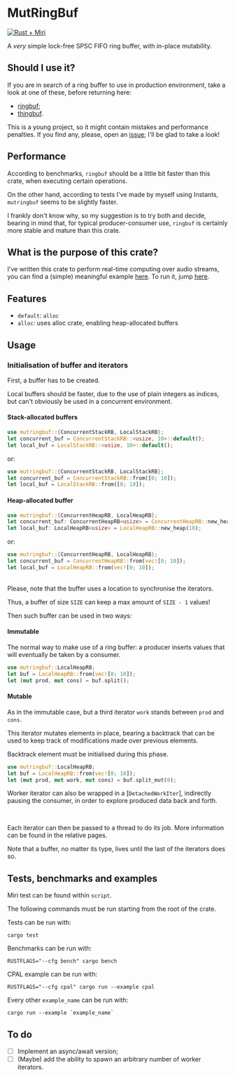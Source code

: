 # MutRingBuf

[![Rust + Miri](https://github.com/Skilvingr/rust-mutringbuf/actions/workflows/rust.yml/badge.svg)](https://github.com/Skilvingr/rust-mutringbuf/actions/workflows/rust.yml)

A *very* simple lock-free SPSC FIFO ring buffer, with in-place mutability.

## Should I use it?

If you are in search of a ring buffer to use in production environment, take a look at one of these, before returning here:
* [ringbuf](https://github.com/agerasev/ringbuf);
* [thingbuf](https://github.com/hawkw/thingbuf).

This is a young project, so it might contain mistakes and performance penalties. If you find any, please, open an [issue](https://github.com/Skilvingr/rust-mutringbuf/issues/new/choose); I'll be glad to take a look!

## Performance

According to benchmarks, `ringbuf` should be a little bit faster than this crate, when executing certain operations.

On the other hand, according to tests I've made by myself using Instants, `mutringbuf` seems to be slightly faster.

I frankly don't know why, so my suggestion is to try both and decide, bearing in mind that, for typical producer-consumer use, `ringbuf` is certainly more stable and mature than this crate.

## What is the purpose of this crate?
I've written this crate to perform real-time computing over audio streams,
you can find a (simple) meaningful example [here](https://github.com/Skilvingr/rust-mutringbuf/blob/master/examples/cpal.rs).
To run it, jump [here](#tests-benchmarks-and-examples).

## Features
- `default`: `alloc`
- `alloc`: uses alloc crate, enabling heap-allocated buffers

## Usage

### Initialisation of buffer and iterators
First, a buffer has to be created.

Local buffers should be faster, due to the use of plain integers as indices, but can't obviously be used in a concurrent environment.

#### Stack-allocated buffers

```rust
use mutringbuf::{ConcurrentStackRB, LocalStackRB};
let concurrent_buf = ConcurrentStackRB::<usize, 10>::default();
let local_buf = LocalStackRB::<usize, 10>::default();
```
or:
```rust
use mutringbuf::{ConcurrentStackRB, LocalStackRB};
let concurrent_buf = ConcurrentStackRB::from([0; 10]);
let local_buf = LocalStackRB::from([0; 10]);
```

#### Heap-allocated buffer

```rust
use mutringbuf::{ConcurrentHeapRB, LocalHeapRB};
let concurrent_buf: ConcurrentHeapRB<usize> = ConcurrentHeapRB::new_heap(10);
let local_buf: LocalHeapRB<usize> = LocalHeapRB::new_heap(10);
```
or:
```rust
use mutringbuf::{ConcurrentHeapRB, LocalHeapRB};
let concurrent_buf = ConcurrentHeapRB::from(vec![0; 10]);
let local_buf = LocalHeapRB::from(vec![0; 10]);
```

<br/>

<div class="warning">
Please, note that the buffer uses a location to synchronise the iterators.

Thus, a buffer of size `SIZE` can keep a max amount of `SIZE - 1` values!
</div>

Then such buffer can be used in two ways:

#### Immutable
The normal way to make use of a ring buffer: a producer inserts values that will eventually be taken
by a consumer.

```rust
use mutringbuf::LocalHeapRB;
let buf = LocalHeapRB::from(vec![0; 10]);
let (mut prod, mut cons) = buf.split();
```

#### Mutable
As in the immutable case, but a third iterator `work` stands between `prod` and `cons`.

This iterator mutates elements in place, bearing a backtrack that can be used to keep track of
modifications made over previous elements.

Backtrack element must be initialised during this phase.

```rust
use mutringbuf::LocalHeapRB;
let buf = LocalHeapRB::from(vec![0; 10]);
let (mut prod, mut work, mut cons) = buf.split_mut(0);
```

Worker iterator can also be wrapped in a [`DetachedWorkIter`], indirectly pausing the consumer, in
order to explore produced data back and forth.

<br/>

Each iterator can then be passed to a thread to do its job. More information can be found
in the relative pages.

Note that a buffer, no matter its type, lives until the last of the iterators does so.

## Tests, benchmarks and examples
Miri test can be found within `script`.

The following commands must be run starting from the root of the crate.

Tests can be run with:

```shell
cargo test
```

Benchmarks can be run with:

```shell
RUSTFLAGS="--cfg bench" cargo bench
```

CPAL example can be run with:

```shell
RUSTFLAGS="--cfg cpal" cargo run --example cpal
```

Every other `example_name` can be run with:
```shell
cargo run --example `example_name`
```

## To do
- [ ] Implement an async/await version;
- [ ] (Maybe) add the ability to spawn an arbitrary number of worker iterators.

